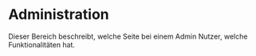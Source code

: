 # Administration

Dieser Bereich beschreibt, welche Seite bei einem Admin Nutzer, welche Funktionalitäten hat.